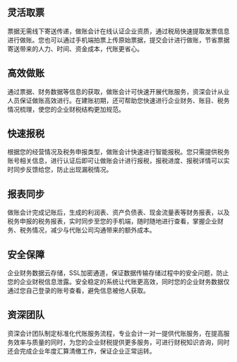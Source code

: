 ## 灵活取票

票据无需线下寄送传递，做账会计在线认证企业资质，通过税局快速提取发票信息进行做账。您也可以通过手机端拍票上传原始票据，提交会计进行做账，节省票据寄送带来的人力、时间、资金成本，代账更省心。

## 高效做账

通过票据、财务数据等信息的获取，做账会计可快速开展代账服务，资深会计从业人员保证做账高效进行。在建账初期，还可帮助您快速进行企业财务、账目、税务情况梳理，使您的企业财税结构更加规范。

## 快速报税

根据您的经营情况及税务申报类型，做账会计快速进行智能报税。您只需提供税务账号相关信息，进行认证后即可让做账会计进行报税，报税进度、报税详情可以实时同步反馈给您，防止出现漏税情况。

## 报表同步

做账会计完成记账后，生成的利润表、资产负债表、现金流量表等财务报表，以及税务申报的税务报表，实时同步至您的手机端，随时随地进行查看，掌握企业财务、税务情况，减少与代账公司沟通带来的额外成本。

## 安全保障

企业财务数据云存储，SSL加密通道，保证数据传输存储过程中的安全问题，防止您的企业财税信息泄露。安全稳定的系统让代账更高效，同时您的企业财务数据仅通过您自己登录的账号查看，避免信息被他人获取。

## 资深团队

资深会计团队制定标准化代账服务流程，专业会计一对一提供代账服务，在提高服务效率与质量的同时，为您的企业财税提供更多服务，可进行财税知识咨询，同时还会完成企业年度汇算清缴工作，保证企业正常运转。

